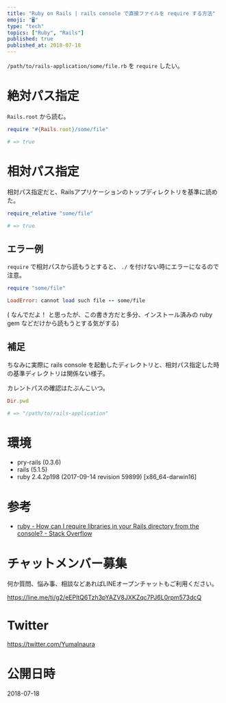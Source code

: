 ```yaml
---
title: "Ruby on Rails | rails console で直接ファイルを require する方法"
emoji: "🖥"
type: "tech"
topics: ["Ruby", "Rails"]
published: true
published_at: 2018-07-18
---
```


`/path/to/rails-application/some/file.rb` を `require` したい。

# 絶対パス指定

`Rails.root` から読む。

```rb
require "#{Rails.root}/some/file"

# => true
```

# 相対パス指定

相対パス指定だと、Railsアプリケーションのトップディレクトリを基準に読めた。

```rb
require_relative "some/file"

# => true
```

## エラー例 

`require` で相対パスから読もうとすると、 `./` を付けない時にエラーになるので注意。

```rb
require "some/file"

LoadError: cannot load such file -- some/file
```

( なんでだよ！ と思ったが、この書き方だと多分、インストール済みの ruby gem などだけから読もうとする気がする)


## 補足

ちなみに実際に rails console を起動したディレクトリと、相対パス指定した時の基準ディレクトリは関係ない様子。

カレントパスの確認はたぶんこいつ。

```rb
Dir.pwd

# => "/path/to/rails-application"
```

# 環境

- pry-rails (0.3.6)
- rails (5.1.5)
- ruby 2.4.2p198 (2017-09-14 revision 59899) [x86_64-darwin16]
 
# 参考

- [ruby - How can I require libraries in your Rails directory from the console? - Stack Overflow](https://stackoverflow.com/questions/4609577/how-can-i-require-libraries-in-your-rails-directory-from-the-console)








<!-- Update From Qiita API -->

# チャットメンバー募集


何か質問、悩み事、相談などあればLINEオープンチャットもご利用ください。

https://line.me/ti/g2/eEPltQ6Tzh3pYAZV8JXKZqc7PJ6L0rpm573dcQ





# Twitter


https://twitter.com/YumaInaura


<!-- Update From Qiita API -->



# 公開日時

2018-07-18
